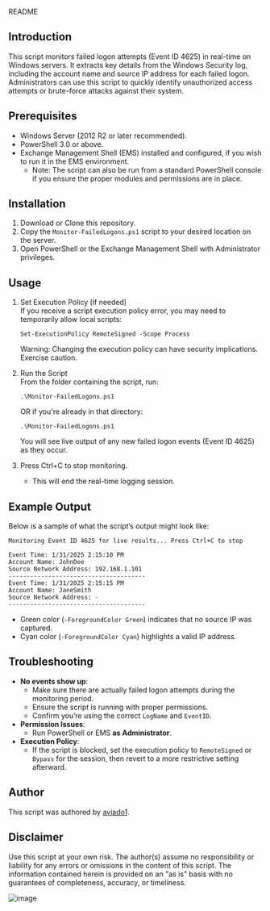 README

## Introduction
This script monitors failed logon attempts (Event ID 4625) in real-time on Windows servers. It extracts key details from the Windows Security log, including the account name and source IP address for each failed logon. Administrators can use this script to quickly identify unauthorized access attempts or brute-force attacks against their system.

## Prerequisites
- Windows Server (2012 R2 or later recommended).
- PowerShell 3.0 or above.
- Exchange Management Shell (EMS) installed and configured, if you wish to run it in the EMS environment.
  - Note: The script can also be run from a standard PowerShell console if you ensure the proper modules and permissions are in place.

## Installation
1. Download or Clone this repository.
2. Copy the `Monitor-FailedLogons.ps1` script to your desired location on the server.
3. Open PowerShell or the Exchange Management Shell with Administrator privileges.
   
## Usage
1. Set Execution Policy (if needed)  
   If you receive a script execution policy error, you may need to temporarily allow local scripts:
   ```
   Set-ExecutionPolicy RemoteSigned -Scope Process
   ```
   Warning: Changing the execution policy can have security implications. Exercise caution.

2. Run the Script  
   From the folder containing the script, run:
   ```
   .\Monitor-FailedLogons.ps1
   ```
   OR if you're already in that directory:
   ```
   .\Monitor-FailedLogons.ps1
   ```
   You will see live output of any new failed logon events (Event ID 4625) as they occur.

3. Press Ctrl+C to stop monitoring.
   - This will end the real-time logging session.

## Example Output
Below is a sample of what the script’s output might look like:
```
Monitoring Event ID 4625 for live results... Press Ctrl+C to stop

Event Time: 1/31/2025 2:15:10 PM
Account Name: JohnDoe
Source Network Address: 192.168.1.101
--------------------------------------
Event Time: 1/31/2025 2:15:15 PM
Account Name: JaneSmith
Source Network Address: -
--------------------------------------
```
- Green color (`-ForegroundColor Green`) indicates that no source IP was captured.
- Cyan color (`-ForegroundColor Cyan`) highlights a valid IP address.

## Troubleshooting
- **No events show up**:
  - Make sure there are actually failed logon attempts during the monitoring period.
  - Ensure the script is running with proper permissions.
  - Confirm you’re using the correct `LogName` and `EventID`.
- **Permission Issues**:
  - Run PowerShell or EMS **as Administrator**.
- **Execution Policy**:
  - If the script is blocked, set the execution policy to `RemoteSigned` or `Bypass` for the session, then revert to a more restrictive setting afterward.

## Author
This script was authored by [aviado1](https://github.com/aviado1).

## Disclaimer
Use this script at your own risk. The author(s) assume no responsibility or liability for any errors or omissions in the content of this script. The information contained herein is provided on an "as is" basis with no guarantees of completeness, accuracy, or timeliness.

![image](https://github.com/user-attachments/assets/12c30419-fec3-4a2d-b0c9-ecc19219bb54)
